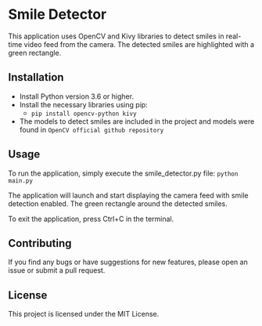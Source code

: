 # Smile Detector
This application uses OpenCV and Kivy libraries to detect smiles in real-time video feed from the camera. The detected smiles are highlighted with a green rectangle.

## Installation
- Install Python version 3.6 or higher.
- Install the necessary libraries using pip: 
  - ``pip install opencv-python kivy``
- The models to detect smiles are included in the project and models were found in `` OpenCV official github repository ``

## Usage
To run the application, simply execute the smile_detector.py file: 
``python main.py``

The application will launch and start displaying the camera feed with smile detection enabled. The green rectangle around the detected smiles.

To exit the application, press Ctrl+C in the terminal.

## Contributing
If you find any bugs or have suggestions for new features, please open an issue or submit a pull request.

## License
This project is licensed under the MIT License.